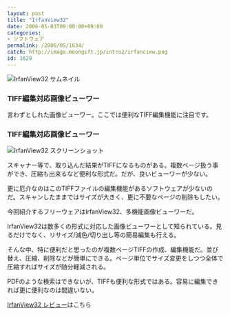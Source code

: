 ```yaml
---
layout: post
title: "IrfanView32"
date: 2006-05-03T09:00:00+09:00
categories:
- ソフトウェア
permalink: /2006/05/1634/
catch: http://image.moongift.jp/intro2/irfanciew.png
id: 1629
---
```

 ![IrfanView32 サムネイル](http://image.moongift.jp/intro2/irfanciew.t.png "IrfanView32 サムネイル")
  

### TIFF編集対応画像ビューワー
  
言わずとしれた画像ビューワー。ここでは便利なTIFF編集機能に注目です。  
<!--more-->  

### TIFF編集対応画像ビューワー
  

![IrfanView32 スクリーンショット](http://image.moongift.jp/intro2/irfanciew.png "IrfanView32 スクリーンショット")

  

スキャナー等で、取り込んだ結果がTIFFになるものがある。複数ページ扱う事ができ、圧縮も出来るなど便利な形式だ。だが、良いビューワーが少ない。

  

更に厄介なのはこのTIFFファイルの編集機能があるソフトウェアが少ないのだ。スキャンしたままではサイズが大きく、更に不要なページの削除もしたい。

  

今回紹介するフリーウェアはIrfanView32、多機能画像ビューワーだ。

  

IrfanView32は数多くの形式に対応した画像ビューワーとして知られている。見るだけでなく、リサイズ/減色/切り出し等の簡易編集も行える。

  

そんな中、特に便利だと思ったのが複数ページTIFFの作成、編集機能だ。並び替え、圧縮、削除などが簡単にできる。ページ単位でサイズ変更をしつつ全体で圧縮すればサイズが随分軽減される。

  

PDFのような検索はできないが、TIFFも便利な形式ではある。容易に編集できれば更に便利なのは間違いない。

  

[IrfanView32 レビュー](http://fw.moongift.jp/review/i-1641.html)はこちら

